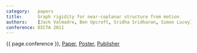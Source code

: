 ```yaml
---
category:   papers
title:      Graph rigidity for near-coplanar structure from motion
authors:    [Jack Valmadre, Ben Upcroft, Sridha Sridharan, Simon Lucey]
conference: DICTA 2011
---
```


{{ page.conference }},
<a href="2011-dicta-graph/paper.pdf">Paper</a>,
<a href="2011-dicta-graph/poster.pdf">Poster</a>,
<a href="http://ieeexplore.ieee.org/xpl/articleDetails.jsp?arnumber=6128707">Publisher</a>
